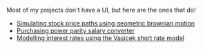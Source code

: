 Most of my projects don't have a UI, but here are the ones that do!
- [Simulating stock price paths using geometric brownian motion](https://www.chrislross.com/BrownianMotionSimulation/BrownianMotionSimulation.html)
- [Purchasing power parity salary converter](https://www.chrislross.com/PPPConverter/)
- [Modelling interest rates using the Vasicek short rate model](https://www.chrislross.com/VasicekInterestRateModelSim/)

<!--
**fightingsleep/fightingsleep** is a ✨ _special_ ✨ repository because its `README.md` (this file) appears on your GitHub profile.

Here are some ideas to get you started:

- 🔭 I’m currently working on ...
- 🌱 I’m currently learning ...
- 👯 I’m looking to collaborate on ...
- 🤔 I’m looking for help with ...
- 💬 Ask me about ...
- 📫 How to reach me: ...
- 😄 Pronouns: ...
- ⚡ Fun fact: ...
-->
